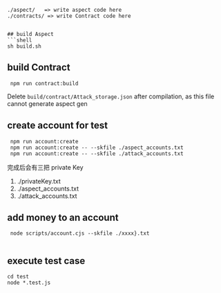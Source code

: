 
```shell
./aspect/   => write aspect code here
./contracts/ => write Contract code here


## build Aspect
```shell
sh build.sh 
```


## build Contract
```shell
 npm run contract:build
```
Delete `build/contract/Attack_storage.json` after compilation, as this file cannot generate aspect gen


## create account for test
```shell
 npm run account:create
 npm run account:create -- --skfile ./aspect_accounts.txt
 npm run account:create -- --skfile ./attack_accounts.txt
```
完成后会有三把 private Key
1. ./privateKey.txt 
2. ./aspect_accounts.txt
3. ./attack_accounts.txt


## add money to an account

```shell
 node scripts/account.cjs --skfile ./xxxx}.txt
 
```

## execute test case

```shell
cd test
node *.test.js
```